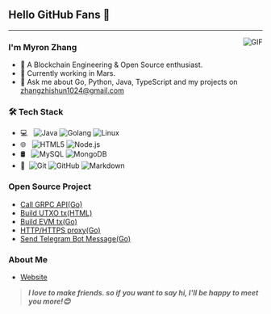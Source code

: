 ## Hello GitHub Fans 👋
---
<img align="right" alt="GIF" src="https://raw.githubusercontent.com/JoeyBling/JoeyBling/master/pic/pusheencode.gif" />

### I'm Myron Zhang

- 🌟 A Blockchain Engineering & Open Source enthusiast.
- 🌱 Currently working in Mars.
- 💬 Ask me about Go, Python, Java, TypeScript and my projects on [zhangzhishun1024@gmail.com](mailto:zhangzhishun1024@gmail.com)

### 🛠 Tech Stack

- 💻 &#160; ![Java](https://img.shields.io/badge/-Java-333333?style=flat&logo=Java&logoColor=007396)
![Golang](https://img.shields.io/badge/-Java-333333?style=flat&logo=Java&logoColor=007396)
![Linux](https://img.shields.io/badge/-Linux-333333?style=flat&logo=Linux&logoColor=FCC624)
- 🌐 &#160; ![HTML5](https://img.shields.io/badge/-HTML5-333333?style=flat&logo=HTML5)
![Node.js](https://img.shields.io/badge/-Node.js-333333?style=flat&logo=node.js)
- 🛢 &#160; ![MySQL](https://img.shields.io/badge/-MySQL-333333?style=flat&logo=mysql)
![MongoDB](https://img.shields.io/badge/-MongoDB-333333?style=flat&logo=mongodb)
- 🔧 &#160;![Git](https://img.shields.io/badge/-Git-333333?style=flat&logo=git)
![GitHub](https://img.shields.io/badge/-GitHub-333333?style=flat&logo=github)
![Markdown](https://img.shields.io/badge/-Markdown-333333?style=flat&logo=markdown)

### Open Source Project
- [Call GRPC API(Go)](https://github.com/zhangzhishun/grpc-call)
- [Build UTXO tx(HTML)](https://github.com/zhangzhishun/utxo-transaction-builder)
- [Build EVM tx(Go)](https://github.com/w3ixyz/evm-build-tx)
- [HTTP/HTTPS proxy(Go)](https://github.com/zhangzhishun/http-proxy-go)
- [Send Telegram Bot Message(Go)](https://github.com/w3ixyz/telegram-bot)

### About Me
- [Website](https://web3idea.xyz)

> ***I love to make friends. so if you want to say hi, I'll be happy to meet you more!😊***
